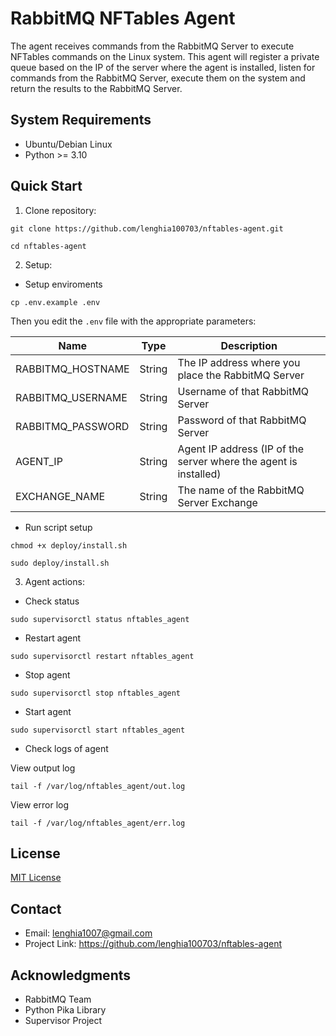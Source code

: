 # RabbitMQ NFTables Agent

The agent receives commands from the RabbitMQ Server to execute NFTables commands on the Linux system. This agent will register a private queue based on the IP of the server where the agent is installed, listen for commands from the RabbitMQ Server, execute them on the system and return the results to the RabbitMQ Server.

## System Requirements

- Ubuntu/Debian Linux
- Python >= 3.10

## Quick Start

1. Clone repository:
```
git clone https://github.com/lenghia100703/nftables-agent.git
```
```
cd nftables-agent
```

2. Setup:
- Setup enviroments
```
cp .env.example .env
```
Then you edit the `.env` file with the appropriate parameters:

| Name              | Type   | Description                                                |
|-------------------|--------|------------------------------------------------------------|
| RABBITMQ_HOSTNAME | String | The IP address where you place the RabbitMQ Server         |
| RABBITMQ_USERNAME | String | Username of that RabbitMQ Server                           |
| RABBITMQ_PASSWORD | String | Password of that RabbitMQ Server                           |
| AGENT_IP          | String | Agent IP address (IP of the server where the agent is installed) |
| EXCHANGE_NAME     | String | The name of the RabbitMQ Server Exchange                       |

- Run script setup
```
chmod +x deploy/install.sh
```

```
sudo deploy/install.sh
```
3. Agent actions:
- Check status
```
sudo supervisorctl status nftables_agent
```
- Restart agent
```
sudo supervisorctl restart nftables_agent
```

- Stop agent
```
sudo supervisorctl stop nftables_agent
```

- Start agent
```
sudo supervisorctl start nftables_agent
```

- Check logs of agent

View output log
```
tail -f /var/log/nftables_agent/out.log
```
View error log
```
tail -f /var/log/nftables_agent/err.log
```
## License

[MIT License](LICENSE)

## Contact

- Email: lenghia1007@gmail.com
- Project Link: https://github.com/lenghia100703/nftables-agent

## Acknowledgments

- RabbitMQ Team
- Python Pika Library
- Supervisor Project
